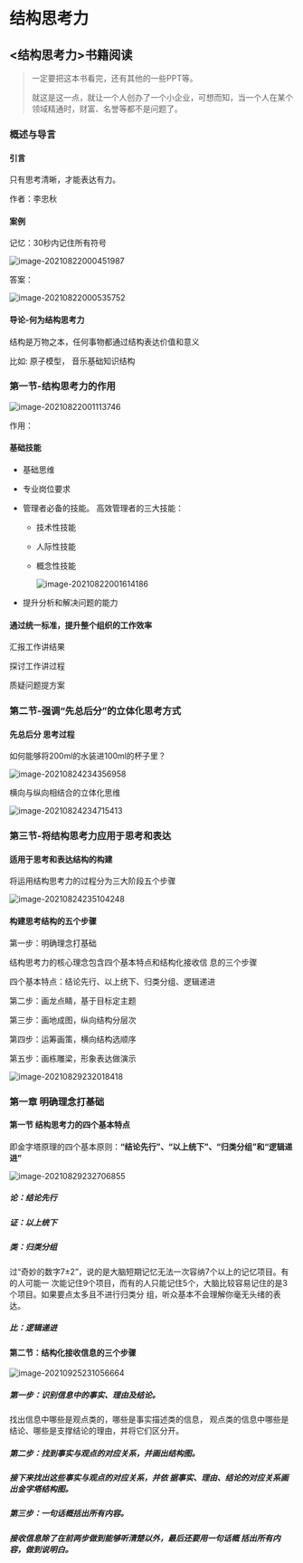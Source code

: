 # 结构思考力

## <结构思考力>书籍阅读

> 一定要把这本书看完，还有其他的一些PPT等。
>
> 就这是这一点，就让一个人创办了一个小企业，可想而知，当一个人在某个领域精通时，财富、名誉等都不是问题了。

### 概述与导言

#### 引言

只有思考清晰，才能表达有力。

作者：李忠秋

#### 案例

记忆：30秒内记住所有符号

![image-20210822000451987](结构化思考.assets/image-20210822000451987.png)

答案：

![image-20210822000535752](结构化思考.assets/image-20210822000535752.png)

#### 导论-何为结构思考力

结构是万物之本，任何事物都通过结构表达价值和意义

比如: 原子模型， 音乐基础知识结构

### 第一节-结构思考力的作用

![image-20210822001113746](结构化思考.assets/image-20210822001113746.png)

作用：

#### 基础技能

- 基础思维

- 专业岗位要求

- 管理者必备的技能。 高效管理者的三大技能：

  - 技术性技能

  - 人际性技能

  - 概念性技能

    ![image-20210822001614186](结构化思考.assets/image-20210822001614186.png)

- 提升分析和解决问题的能力

#### 通过统一标准，提升整个组织的工作效率



汇报工作讲结果

探讨工作讲过程

质疑问题提方案

### 第二节-强调“先总后分”的立体化思考方式

#### 先总后分 思考过程

如何能够将200ml的水装进100ml的杯子里？

![image-20210824234356958](结构化思考.assets/image-20210824234356958.png)

横向与纵向相结合的立体化思维

![image-20210824234715413](结构化思考.assets/image-20210824234715413.png)

### 第三节-将结构思考力应用于思考和表达

#### 适用于思考和表达结构的构建

将运用结构思考力的过程分为三大阶段五个步骤

![image-20210824235104248](结构化思考.assets/image-20210824235104248.png)

#### 构建思考结构的五个步骤

第一步：明确理念打基础

结构思考力的核心理念包含四个基本特点和结构化接收信 息的三个步骤

四个基本特点：结论先行、以上统下、归类分组、逻辑递进

第二步：画龙点睛，基于目标定主题

第三步：画地成图，纵向结构分层次

第四步：运筹画策，横向结构选顺序

第五步：画栋雕梁，形象表达做演示

![image-20210829232018418](结构化思考.assets/image-20210829232018418.png)

### 第一章 明确理念打基础

#### 第一节 结构思考力的四个基本特点

即金字塔原理的四个基本原则：**“结论先行”、“以上统下”、“归类分组”和“逻辑递进”**

![image-20210829232706855](结构化思考.assets/image-20210829232706855.png)

##### 论：结论先行

##### 证：以上统下

##### 类：归类分组

过“奇妙的数字7±2”，说的是大脑短期记忆无法一次容纳7个以上的记忆项目。有的人可能一 次能记住9个项目，而有的人只能记住5个，大脑比较容易记住的是3个项目。如果要点太多且不进行归类分 组，听众基本不会理解你毫无头绪的表达。

##### 比：逻辑递进



#### 第二节：结构化接收信息的三个步骤

![image-20210925231056664](结构化思考.assets/image-20210925231056664.png)

##### 第一步：**识别信息中的事实、理由及结论**。

找出信息中哪些是观点类的，哪些是事实描述类的信息， 观点类的信息中哪些是结论、哪些是支撑结论的理由，并将它们区分开。 

##### 第二步：**找到事实与观点的对应关系**，并画出**结构图**。

##### 接下来找出这些事实与观点的对应关系，并依 据事实、理由、结论的对应关系画出金字塔结构图。 

##### 第三步：**一句话概括出所有内容**。

##### 接收信息除了在前两步做到能够听清楚以外，最后还要用一句话概 括出所有内容，做到说明白。

















